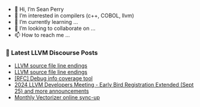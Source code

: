 - 👋 Hi, I’m Sean Perry
- 👀 I’m interested in compilers (c++, COBOL, llvm)
- 🌱 I’m currently learning ...
- 💞️ I’m looking to collaborate on ...
- 📫 How to reach me ...

<!---
s66perry/s66perry is a ✨ special ✨ repository because its `README.md` (this file) appears on your GitHub profile.
You can click the Preview link to take a look at your changes.
--->
### 📕 Latest LLVM Discourse Posts

<!-- DISCOURSE-LLVM:START -->
- [LLVM source file line endings](https://discourse.llvm.org/t/llvm-source-file-line-endings/81388#post_8)
- [LLVM source file line endings](https://discourse.llvm.org/t/llvm-source-file-line-endings/81388#post_7)
- [[RFC] Debug info coverage tool](https://discourse.llvm.org/t/rfc-debug-info-coverage-tool/81142?page=2#post_25)
- [2024 LLVM Developers Meeting - Early Bird Registration Extended &lpar;Sept 25&rpar; and more announcements](https://discourse.llvm.org/t/2024-llvm-developers-meeting-early-bird-registration-extended-sept-25-and-more-announcements/81411#post_1)
- [Monthly Vectorizer online sync-up](https://discourse.llvm.org/t/monthly-vectorizer-online-sync-up/78978#post_6)
<!-- DISCOURSE-LLVM:END -->
